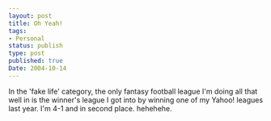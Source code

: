 ```yaml
---
layout: post
title: Oh Yeah!
tags:
- Personal
status: publish
type: post
published: true
Date: 2004-10-14
---
```

In the 'fake life' category, the only fantasy football league I'm doing all that well in is the winner's league I got into by winning one of my Yahoo! leagues last year.  I'm 4-1 and in second place.  hehehehe.
